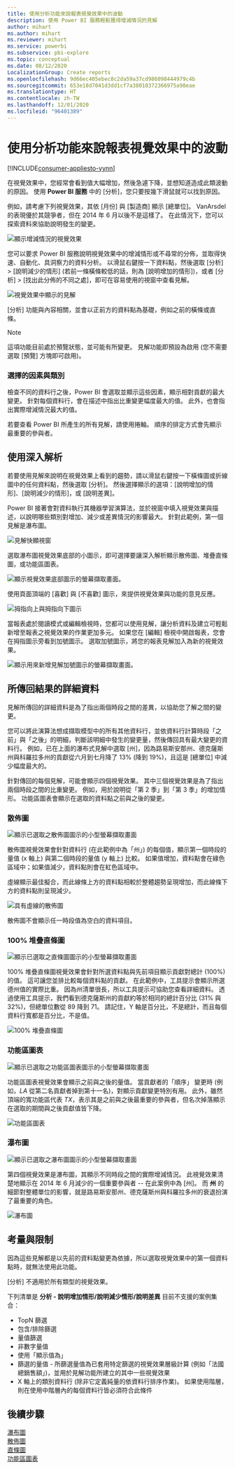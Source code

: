 ```yaml
---
title: 使用分析功能來說報表視覺效果中的波動
description: 使用 Power BI 服務輕鬆獲得增減情況的見解
author: mihart
ms.author: mihart
ms.reviewer: mihart
ms.service: powerbi
ms.subservice: pbi-explore
ms.topic: conceptual
ms.date: 08/12/2020
LocalizationGroup: Create reports
ms.openlocfilehash: 9d66ec405ebec8c2da59a37cd986098444979c4b
ms.sourcegitcommit: 653e18d7041d3dd1cf7a38010372366975a98eae
ms.translationtype: HT
ms.contentlocale: zh-TW
ms.lasthandoff: 12/01/2020
ms.locfileid: "96401389"
---
```

# <a name="use-the-analyze-feature-to-explain-fluctuations-in-report-visuals"></a>使用分析功能來說報表視覺效果中的波動

[!INCLUDE[consumer-appliesto-yynn](../includes/consumer-appliesto-yynn.md)]

在視覺效果中，您經常會看到值大幅增加，然後急遽下降，並想知道造成此類波動的原因。 使用 **Power BI 服務** 中的 [分析]，您只要按幾下滑鼠就可以找到原因。

例如，請考慮下列視覺效果，其依 [月份] 與 [製造商] 顯示 [總單位]。 VanArsdel 的表現優於其競爭者，但在 2014 年 6 月以後不是這樣了。 在此情況下，您可以探索資料來協助說明發生的變更。 

![顯示增減情況的視覺效果](media/end-user-analyze-visuals/power-bi-line-chart.png)

您可以要求 Power BI 服務說明視覺效果中的增減情形或不尋常的分佈，並取得快速、自動化、具洞察力的資料分析。 以滑鼠右鍵按一下資料點，然後選取 [分析] > [說明減少的情形] (若前一條橫條較低的話，則為 [說明增加的情形])，或者 [分析] > [找出此分佈的不同之處]，即可在容易使用的視窗中查看見解。

![視覺效果中顯示的見解](media/end-user-analyze-visuals/power-bi-decrease.png)

[分析] 功能與內容相關，並會以正前方的資料點為基礎，例如之前的橫條或直條。

> [!NOTE]
> 這項功能目前處於預覽狀態，並可能有所變更。 見解功能即預設為啟用 (您不需要選取 [預覽] 方塊即可啟用)。

### <a name="which-factors-and-categories-are-chosen"></a>選擇的因素與類別

檢查不同的資料行之後，Power BI 會選取並顯示這些因素，顯示相對貢獻的最大變更。 針對每個資料行，會在描述中指出比重變更幅度最大的值。 此外，也會指出實際增減情況最大的值。

若要查看 Power BI 所產生的所有見解，請使用捲軸。 順序的排定方式會先顯示最重要的參與者。 

## <a name="using-insights"></a>使用深入解析
若要使用見解來說明在視覺效果上看到的趨勢，請以滑鼠右鍵按一下橫條圖或折線圖中的任何資料點，然後選取 [分析]。 然後選擇顯示的選項：[說明增加的情形]、[說明減少的情形]，或 [說明差異]。

Power BI 接著會對資料執行其機器學習演算法，並於視窗中填入視覺效果與描述，以說明哪些類別對增加、減少或差異情況的影響最大。  針對此範例，第一個見解是瀑布圖。

![見解快顯視窗](media/end-user-analyze-visuals/power-bi-insight.png)

選取瀑布圖視覺效果底部的小圖示，即可選擇要讓深入解析顯示散佈圖、堆疊直條圖，或功能區圖表。

![顯示視覺效果底部圖示的螢幕擷取畫面。](media/end-user-analyze-visuals/power-bi-options.png)

使用頁面頂端的 [喜歡] 與 [不喜歡] 圖示，來提供視覺效果與功能的意見反應。  

![拇指向上與拇指向下圖示](media/end-user-analyze-visuals/power-bi-thumbs.png)


當報表處於閱讀模式或編輯檢視時，您都可以使用見解，讓分析資料及建立可輕鬆新增至報表之視覺效果的作業更加多元。 如果您在 [編輯] 檢視中開啟報表，您會在拇指圖示旁看到加號圖示。 選取加號圖示，將您的報表見解加入為新的視覺效果。 

![顯示用來新增見解加號圖示的螢幕擷取畫面。](media/end-user-analyze-visuals/power-bi-add-visual.png)

## <a name="details-of-the-results-returned"></a>所傳回結果的詳細資料

見解所傳回的詳細資料是為了指出兩個時段之間的差異，以協助您了解之間的變更。  

您可以將此演算法想成擷取模型中的所有其他資料行，並依資料行計算時段「之前」與「之後」的明細，判斷該明細中發生的變更量，然後傳回具有最大變更的資料行。 例如，已在上面的瀑布式見解中選取 [州]，因為路易斯安那州、德克薩斯州與科羅拉多州的貢獻從六月到七月降了 13% (降到 19%)，且這是 [總單位] 中減少幅度最大的。  

針對傳回的每個見解，可能會顯示四個視覺效果。 其中三個視覺效果是為了指出兩個時段之間的比重變更。 例如，用於說明從「第 2 季」到「第 3 季」的增加情形。 功能區圖表會顯示在選取的資料點之前與之後的變更。

### <a name="the-scatter-plot"></a>散佈圖

![顯示已選取之散佈圖圖示的小型螢幕擷取畫面](media/end-user-analyze-visuals/power-bi-scatter-icon.png)

散佈圖視覺效果會針對資料行 (在此範例中為「州」) 的每個值，顯示第一個時段的量值 (x 軸上) 與第二個時段的量值 (y 軸上) 比較。 如果值增加，資料點會在綠色區域中；如果值減少，資料點則會在紅色區域中。 

虛線顯示最佳擬合，而此線條上方的資料點相較於整體趨勢呈現增加，而此線條下方的資料點則呈現減少。  

![具有虛線的散佈圖](media/end-user-analyze-visuals/power-bi-scatter.png)

散佈圖不會顯示任一時段值為空白的資料項目。

### <a name="the-100-stacked-column-chart"></a>100% 堆疊直條圖

![顯示已選取之直條圖圖示的小型螢幕擷取畫面](media/end-user-analyze-visuals/power-bi-column-icon.png)

100% 堆疊直條圖視覺效果會針對所選資料點與先前項目顯示貢獻對總計 (100%) 的值。 這可讓您並排比較每個資料點的貢獻。 在此範例中，工具提示會顯示所選德州值的實際比重。 因為州清單很長，所以工具提示可協助您查看詳細資料。 透過使用工具提示，我們看到德克薩斯州的貢獻約等於相同的總計百分比 (31% 與 32%)，但總單位數從 89 降到 71。 請記住，Y 軸是百分比，不是總計，而且每個資料行寬都是百分比，不是值。 

![100% 堆疊直條圖](media/end-user-analyze-visuals/power-bi-stacked.png)

### <a name="the-ribbon-chart"></a>功能區圖表

![顯示已選取之功能區圖表圖示的小型螢幕擷取畫面](media/end-user-analyze-visuals/power-bi-ribbon-icon.png)

功能區圖表視覺效果會顯示之前與之後的量值。 當貢獻者的「順序」 變更時 (例如，*LA* 從第二名貢獻者掉到第十一名)，對顯示貢獻變更特別有用。  此外，雖然頂端的寬功能區代表 *TX*，表示其是之前與之後最重要的參與者，但名次掉落顯示在選取的期間與之後貢獻值皆下降。

![功能區圖表](media/end-user-analyze-visuals/power-bi-ribbon-tooltip.png)

### <a name="the-waterfall-chart"></a>瀑布圖

![顯示已選取之瀑布圖圖示的小型螢幕擷取畫面](media/end-user-analyze-visuals/power-bi-waterfall-icon.png)

第四個視覺效果是瀑布圖，其顯示不同時段之間的實際增減情況。 此視覺效果清楚地顯示在 2014 年 6 月減少的一個重要參與者 -- 在此案例中為 [州]。 而 **州** 的細節對整體單位的影響，就是路易斯安那州、德克薩斯州與科羅拉多州的衰退扮演了最重要的角色。      

![瀑布圖](media/end-user-analyze-visuals/power-bi-insight.png)


 



## <a name="considerations-and-limitations"></a>考量與限制
因為這些見解都是以先前的資料點變更為依據，所以選取視覺效果中的第一個資料點時，就無法使用此功能。 

[分析]  不適用於所有類型的視覺效果。 

下列清單是 **分析 - 說明增加情形/說明減少情形/說明差異** 目前不支援的案例集合：

* TopN 篩選
* 包含/排除篩選
* 量值篩選
* 非數字量值
* 使用「顯示值為」
* 篩選的量值 - 所篩選量值為已套用特定篩選的視覺效果層級計算 (例如「法國總銷售額」)，並用於見解功能所建立的其中一些視覺效果
* X 軸上的類別資料行 (除非它定義純量的依資料行排序作業)。 如果使用階層，則在使用中階層內的每個資料行皆必須符合此條件


## <a name="next-steps"></a>後續步驟
[瀑布圖](../visuals/power-bi-visualization-waterfall-charts.md)    
[散佈圖](../visuals/power-bi-visualization-scatter.md)    
[直條圖](../visuals/power-bi-report-visualizations.md)    
[功能區圖表](../visuals/desktop-ribbon-charts.md)
